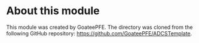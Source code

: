 # About this module
This module was created by GoateePFE.
The directory was cloned from the following GitHub repository: https://github.com/GoateePFE/ADCSTemplate.
